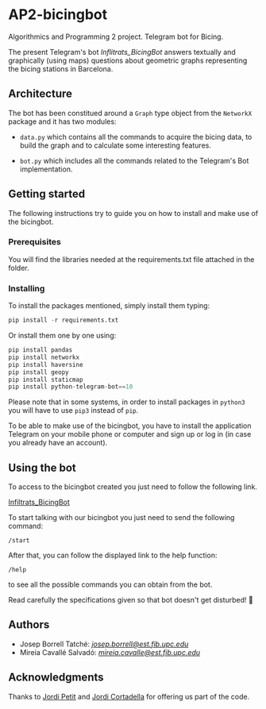 # AP2-bicingbot
Algorithmics and Programming 2 project. Telegram bot for Bicing.

The present Telegram's bot _Inflitrats_BicingBot_ answers textually and graphically (using maps) questions about geometric graphs representing the bicing stations in Barcelona.

## Architecture
The bot has been constitued around a `Graph` type object from the `NetworkX` package and it has two modules:

* `data.py` which contains all the commands to acquire the bicing data, to build the graph and to calculate some interesting features.

* `bot.py` which includes all the commands related to the Telegram's Bot implementation.

## Getting started
The following instructions try to guide you on how to install and make use of the bicingbot.

### Prerequisites
You will find the libraries needed at the requirements.txt file attached in the folder.

### Installing
To install the packages mentioned, simply install them typing:
```python
pip install -r requirements.txt
```

Or install them one by one using:
```python
pip install pandas
pip install networkx
pip install haversine
pip install geopy
pip install staticmap
pip install python-telegram-bot==10
```

Please note that in some systems, in order to install packages in `python3` you will have to use `pip3` instead of `pip`.

To be able to make use of the bicingbot, you have to install the application Telegram on your mobile phone or computer and sign up or log in (in case you already have an account).

## Using the bot
To access to the bicingbot created you just need to follow the following link.

[Infiltrats_BicingBot](https://t.me/InfiltratsBicingBot)

To start talking with our bicingbot you just need to send the following command:
```
/start
```

After that, you can follow the displayed link to the help function:
```
/help
```
to see all the possible commands you can obtain from the bot.

Read carefully the specifications given so that bot doesn't get disturbed! 🔎

## Authors
* Josep Borrell Tatché: _<josep.borrell@est.fib.upc.edu>_
* Mireia Cavallé Salvadó: _<mireia.cavalle@est.fib.upc.edu>_

## Acknowledgments
Thanks to [Jordi Petit](https://github.com/jordi-petit) and [Jordi Cortadella](https://github.com/jordicf) for offering us part of the code.
